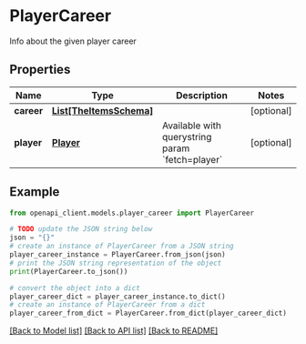 # PlayerCareer

Info about the given player career

## Properties

Name | Type | Description | Notes
------------ | ------------- | ------------- | -------------
**career** | [**List[TheItemsSchema]**](TheItemsSchema.md) |  | [optional] 
**player** | [**Player**](Player.md) | Available with querystring param &#x60;fetch&#x3D;player&#x60; | [optional] 

## Example

```python
from openapi_client.models.player_career import PlayerCareer

# TODO update the JSON string below
json = "{}"
# create an instance of PlayerCareer from a JSON string
player_career_instance = PlayerCareer.from_json(json)
# print the JSON string representation of the object
print(PlayerCareer.to_json())

# convert the object into a dict
player_career_dict = player_career_instance.to_dict()
# create an instance of PlayerCareer from a dict
player_career_from_dict = PlayerCareer.from_dict(player_career_dict)
```
[[Back to Model list]](../README.md#documentation-for-models) [[Back to API list]](../README.md#documentation-for-api-endpoints) [[Back to README]](../README.md)


